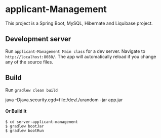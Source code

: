 # applicant-Management

This project is a Spring Boot, MySQL, Hibernate and Liquibase project.

## Development server

Run `applicant-Management Main class` for a dev server. Navigate to `http://localhost:8080/`. The app will automatically reload if you change any of the source files.

## Build

Run `gradlew clean build`

java -Djava.security.egd=file:/dev/./urandom -jar app.jar

#### Or Build It
   
```
$ cd server-applicant-management
$ gradlew bootJar
$ gradlew bootRun
```
